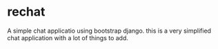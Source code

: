 # rechat

A simple chat applicatio using bootstrap django.
this is a very simplified chat application with a lot of things to add.
